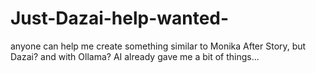 # Just-Dazai-help-wanted-
anyone can help me create something similar to Monika After Story, but Dazai? and with Ollama? AI already gave me a bit of things...

